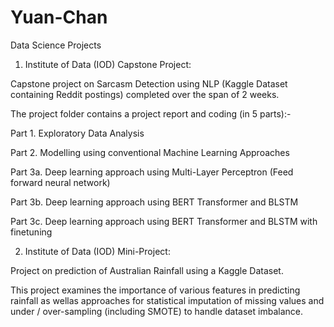 # Yuan-Chan
Data Science Projects

1. Institute of Data (IOD) Capstone Project: 

Capstone project on Sarcasm Detection using NLP (Kaggle Dataset containing Reddit postings) completed over the span of 2 weeks.

The project folder contains a project report and coding (in 5 parts):-

  Part 1. Exploratory Data Analysis
  
  Part 2. Modelling using conventional Machine Learning Approaches
  
  Part 3a. Deep learning approach using Multi-Layer Perceptron (Feed forward neural network)
  
  Part 3b. Deep learning approach using BERT Transformer and BLSTM 
  
  Part 3c. Deep learning approach using BERT Transformer and BLSTM with finetuning

2. Institute of Data (IOD) Mini-Project:

Project on prediction of Australian Rainfall using a Kaggle Dataset.

This project examines the importance of various features in predicting rainfall as wellas approaches for statistical imputation of missing values and under / over-sampling (including SMOTE) to handle dataset imbalance.

